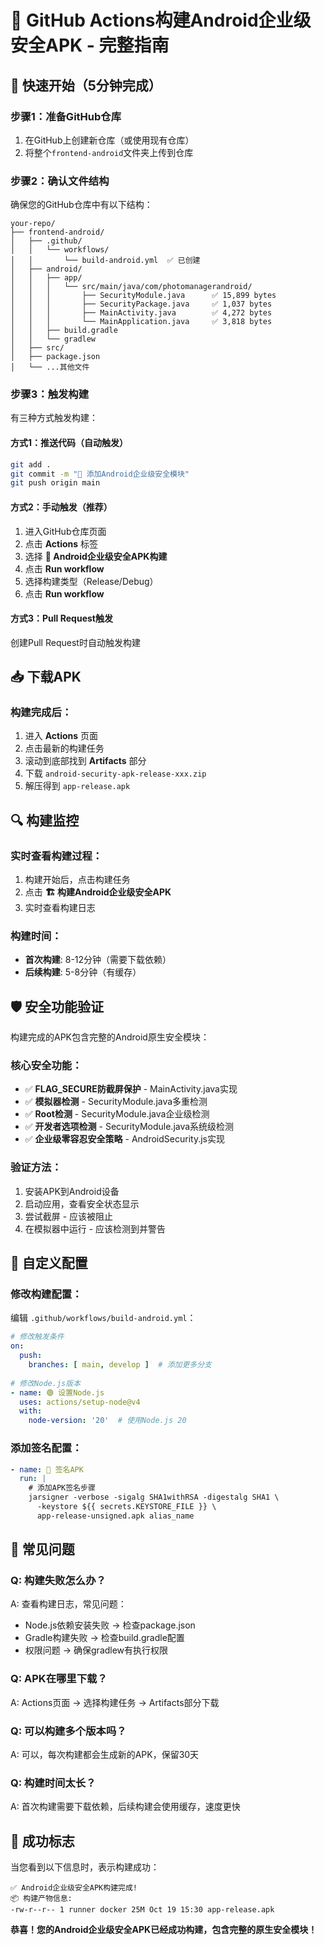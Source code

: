# 🔐 GitHub Actions构建Android企业级安全APK - 完整指南

## 🚀 快速开始（5分钟完成）

### 步骤1：准备GitHub仓库
1. 在GitHub上创建新仓库（或使用现有仓库）
2. 将整个`frontend-android`文件夹上传到仓库

### 步骤2：确认文件结构
确保您的GitHub仓库中有以下结构：
```
your-repo/
├── frontend-android/
│   ├── .github/
│   │   └── workflows/
│   │       └── build-android.yml  ✅ 已创建
│   ├── android/
│   │   ├── app/
│   │   │   └── src/main/java/com/photomanagerandroid/
│   │   │       ├── SecurityModule.java      ✅ 15,899 bytes
│   │   │       ├── SecurityPackage.java     ✅ 1,037 bytes  
│   │   │       ├── MainActivity.java        ✅ 4,272 bytes
│   │   │       └── MainApplication.java     ✅ 3,818 bytes
│   │   ├── build.gradle
│   │   └── gradlew
│   ├── src/
│   ├── package.json
│   └── ...其他文件
```

### 步骤3：触发构建
有三种方式触发构建：

#### 方式1：推送代码（自动触发）
```bash
git add .
git commit -m "🔐 添加Android企业级安全模块"
git push origin main
```

#### 方式2：手动触发（推荐）
1. 进入GitHub仓库页面
2. 点击 **Actions** 标签
3. 选择 **🔐 Android企业级安全APK构建**
4. 点击 **Run workflow**
5. 选择构建类型（Release/Debug）
6. 点击 **Run workflow**

#### 方式3：Pull Request触发
创建Pull Request时自动触发构建

## 📥 下载APK

### 构建完成后：
1. 进入 **Actions** 页面
2. 点击最新的构建任务
3. 滚动到底部找到 **Artifacts** 部分
4. 下载 `android-security-apk-release-xxx.zip`
5. 解压得到 `app-release.apk`

## 🔍 构建监控

### 实时查看构建过程：
1. 构建开始后，点击构建任务
2. 点击 **🏗️ 构建Android企业级安全APK**
3. 实时查看构建日志

### 构建时间：
- **首次构建**: 8-12分钟（需要下载依赖）
- **后续构建**: 5-8分钟（有缓存）

## 🛡️ 安全功能验证

构建完成的APK包含完整的Android原生安全模块：

### 核心安全功能：
- ✅ **FLAG_SECURE防截屏保护** - MainActivity.java实现
- ✅ **模拟器检测** - SecurityModule.java多重检测
- ✅ **Root检测** - SecurityModule.java企业级检测
- ✅ **开发者选项检测** - SecurityModule.java系统级检测
- ✅ **企业级零容忍安全策略** - AndroidSecurity.js实现

### 验证方法：
1. 安装APK到Android设备
2. 启动应用，查看安全状态显示
3. 尝试截屏 - 应该被阻止
4. 在模拟器中运行 - 应该检测到并警告

## 🔧 自定义配置

### 修改构建配置：
编辑 `.github/workflows/build-android.yml`：

```yaml
# 修改触发条件
on:
  push:
    branches: [ main, develop ]  # 添加更多分支
    
# 修改Node.js版本
- name: 🟢 设置Node.js
  uses: actions/setup-node@v4
  with:
    node-version: '20'  # 使用Node.js 20
```

### 添加签名配置：
```yaml
- name: 🔐 签名APK
  run: |
    # 添加APK签名步骤
    jarsigner -verbose -sigalg SHA1withRSA -digestalg SHA1 \
      -keystore ${{ secrets.KEYSTORE_FILE }} \
      app-release-unsigned.apk alias_name
```

## 🚨 常见问题

### Q: 构建失败怎么办？
A: 查看构建日志，常见问题：
- Node.js依赖安装失败 → 检查package.json
- Gradle构建失败 → 检查build.gradle配置
- 权限问题 → 确保gradlew有执行权限

### Q: APK在哪里下载？
A: Actions页面 → 选择构建任务 → Artifacts部分下载

### Q: 可以构建多个版本吗？
A: 可以，每次构建都会生成新的APK，保留30天

### Q: 构建时间太长？
A: 首次构建需要下载依赖，后续构建会使用缓存，速度更快

## 🎉 成功标志

当您看到以下信息时，表示构建成功：
```
✅ Android企业级安全APK构建完成!
📦 构建产物信息:
-rw-r--r-- 1 runner docker 25M Oct 19 15:30 app-release.apk
```

**恭喜！您的Android企业级安全APK已经成功构建，包含完整的原生安全模块！**
